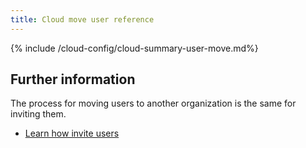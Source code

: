 ```yaml
---
title: Cloud move user reference
---
```


{% include /cloud-config/cloud-summary-user-move.md%}

## Further information

The process for moving users to another organization is the same for inviting them.

* [Learn how invite users](/cloud/cloud-config/cloud-user-invite)
